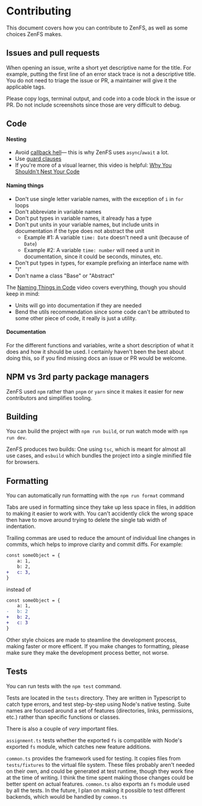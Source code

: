 # Contributing

This document covers how you can contribute to ZenFS, as well as some choices ZenFS makes.

## Issues and pull requests

When opening an issue, write a short yet descriptive name for the title. For example, putting the first line of an error stack trace is not a descriptive title. You do not need to triage the issue or PR, a maintainer will give it the applicable tags.

Please copy logs, terminal output, and code into a code block in the issue or PR. Do not include screenshots since those are very difficult to debug.

## Code

#### Nesting

- Avoid [callback hell](http://callbackhell.com/)— this is why ZenFS uses `async`/`await` a lot.
- Use [guard clauses](<https://en.wikipedia.org/wiki/Guard_(computer_science)>)
- If you're more of a visual learner, this video is helpful: [Why You Shouldn't Nest Your Code](https://youtu.be/CFRhGnuXG-4)

#### Naming things

- Don't use single letter variable names, with the exception of `i` in `for` loops
- Don't abbreviate in variable names
- Don't put types in variable names, it already has a type
- Don't put units in your variable names, but include units in documentation if the type does not abstract the unit
    - Example #1: A variable `time: Date` doesn't need a unit (because of `Date`)
    - Example #2: A variable `time: number` will need a unit in documentation, since it could be seconds, minutes, etc.
- Don't put types in types, for example prefixing an interface name with "I"
- Don't name a class "Base" or "Abstract"

The [Naming Things in Code](https://youtu.be/-J3wNP6u5YU) video covers everything, though you should keep in mind:

- Units will go into documentation if they are needed
- Bend the utils recommendation since some code can't be attributed to some other piece of code, it really is just a utility.

#### Documentation

For the different functions and variables, write a short description of what it does and how it should be used. I certainly haven't been the best about doing this, so if you find missing docs an issue or PR would be welcome.

## NPM vs 3rd party package managers

ZenFS used `npm` rather than `pnpm` or `yarn` since it makes it easier for new contributors and simplifies tooling.

## Building

You can build the project with `npm run build`, or run watch mode with `npm run dev`.

ZenFS produces two builds: One using `tsc`, which is meant for almost all use cases, and `esbuild` which bundles the project into a single minified file for browsers.

## Formatting

You can automatically run formatting with the `npm run format` command

Tabs are used in formatting since they take up less space in files, in addition to making it easier to work with. You can't accidently click the wrong space then have to move around trying to delete the single tab width of indentation.

Trailing commas are used to reduce the amount of individual line changes in commits, which helps to improve clarity and commit diffs. For example:

```diff
const someObject = {
	a: 1,
	b: 2,
+	c: 3,
}

```

instead of

```diff
const someObject = {
	a: 1,
-	b: 2
+	b: 2,
+	c: 3
}

```

Other style choices are made to steamline the development process, making faster or more efficent. If you make changes to formatting, please make sure they make the development process better, not worse.

## Tests

You can run tests with the `npm test` command.

Tests are located in the `tests` directory. They are written in Typescript to catch type errors, and test step-by-step using Node's native testing. Suite names are focused around a set of features (directories, links, permissions, etc.) rather than specific functions or classes.

There is also a couple of _very_ important files.

`assignment.ts` tests whether the exported `fs` is compatible with Node's exported `fs` module, which catches new feature additions.

`common.ts` provides the framework used for testing. It copies files from `tests/fixtures` to the virtual file system. These files probably aren't needed on their own, and could be generated at test runtime, though they work fine at the time of writing. I think the time spent making those changes could be better spent on actual features. `common.ts` also exports an `fs` module used by all the tests. In the future, I plan on making it possible to test different backends, which would be handled by `common.ts`
